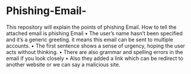 # Phishing-Email-
This repository will explain the points of phishing Email.
How to tell the attached email is phishing Email 
• The user’s name hasn’t been specified and it’s a generic greeting. it means this email can be sent to multiple accounts.
• The first sentence shows a sense of urgency, hoping the user acts without thinking.
• There are also grammar and spelling errors in the email if you look closely
• Also they added a link which can be redirect to another website or we can say a malicious site.

